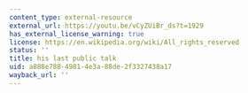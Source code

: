 ```yaml
---
content_type: external-resource
external_url: https://youtu.be/vCyZUiBr_ds?t=1929
has_external_license_warning: true
license: https://en.wikipedia.org/wiki/All_rights_reserved
status: ''
title: his last public talk
uid: a888e788-4981-4e3a-88de-2f3327438a17
wayback_url: ''
---
```

